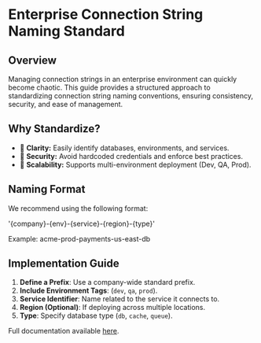 # Enterprise Connection String Naming Standard

## Overview
Managing connection strings in an enterprise environment can quickly become chaotic. This guide provides a structured approach to standardizing connection string naming conventions, ensuring consistency, security, and ease of management.

## Why Standardize?
- 🔹 **Clarity:** Easily identify databases, environments, and services.
- 🔹 **Security:** Avoid hardcoded credentials and enforce best practices.
- 🔹 **Scalability:** Supports multi-environment deployment (Dev, QA, Prod).

## Naming Format
We recommend using the following format:

'{company}-{env}-{service}-{region}-{type}'

Example:
acme-prod-payments-us-east-db

## Implementation Guide
1. **Define a Prefix**: Use a company-wide standard prefix.  
2. **Include Environment Tags**: (`dev`, `qa`, `prod`).  
3. **Service Identifier**: Name related to the service it connects to.  
4. **Region (Optional)**: If deploying across multiple locations.  
5. **Type**: Specify database type (`db`, `cache`, `queue`).  

Full documentation available [here](./docs/Enterprise-Connection-String-Guide.pdf).

